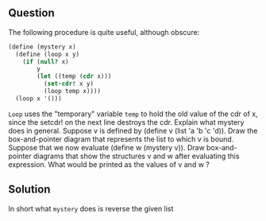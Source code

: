 Question
---
The following procedure is quite useful, although obscure:
```scheme
(define (mystery x)
  (define (loop x y)
    (if (null? x)
        y
        (let ((temp (cdr x)))
          (set-cdr! x y)
          (loop temp x))))
  (loop x '()))
```
`Loop` uses the "temporary" variable `temp` to hold the old value of the cdr of x, since the setcdr!
on the next line destroys the cdr. Explain what mystery does in general. Suppose v is
defined by (define v (list 'a 'b 'c 'd)). Draw the box-and-pointer diagram that
represents the list to which v is bound. Suppose that we now evaluate (define w (mystery
v)). Draw box-and-pointer diagrams that show the structures v and w after evaluating this
expression. What would be printed as the values of v and w ?

Solution
---
In short what `mystery` does is reverse the given list
